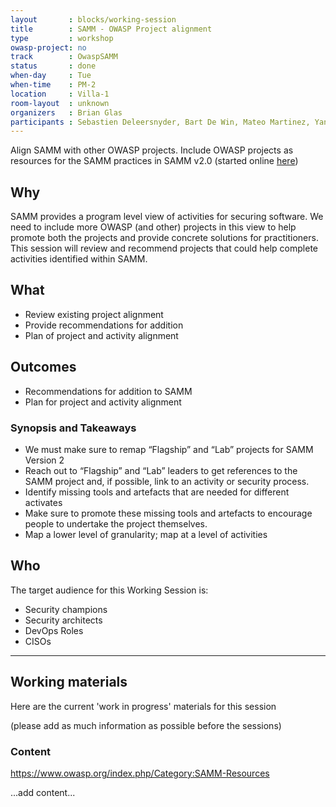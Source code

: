 ```yaml
---
layout       : blocks/working-session
title        : SAMM - OWASP Project alignment
type         : workshop
owasp-project: no
track        : OwaspSAMM
status       : done
when-day     : Tue
when-time    : PM-2
location     : Villa-1
room-layout  : unknown
organizers   : Brian Glas
participants : Sebastien Deleersnyder, Bart De Win, Mateo Martinez, Yan Kravchenko, Viktor Lindstrom
---
```


Align SAMM with other OWASP projects. Include OWASP projects as resources for the SAMM practices in SAMM v2.0 (started online [here](https://www.owasp.org/index.php/Category:SAMM-Resources))

## Why

SAMM provides a program level view of activities for securing software. We need to include more OWASP (and other) projects in this view to help promote both the projects and provide concrete solutions for practitioners. This session will review and recommend projects that could help complete activities identified within SAMM.

## What

- Review existing project alignment
- Provide recommendations for addition
- Plan of project and activity alignment

## Outcomes

- Recommendations for addition to SAMM
- Plan for project and activity alignment

### Synopsis and Takeaways

- We must make sure to remap “Flagship” and “Lab” projects for SAMM Version 2
- Reach out to “Flagship” and “Lab” leaders to get references to the SAMM project and, if possible, link to an activity or     security process.
- Identify missing tools and artefacts that are needed for different activates
- Make sure to promote these missing tools and artefacts to encourage people to undertake the project themselves. 
- Map a lower level of granularity; map at a level of activities  

## Who

The target audience for this Working Session is:

- Security champions
- Security architects
- DevOps Roles
- CISOs

--- 

## Working materials

Here are the current 'work in progress' materials for this session 

(please add as much information as possible before the sessions)

### Content

https://www.owasp.org/index.php/Category:SAMM-Resources

...add content...
